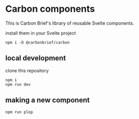# Carbon components

This is Carbon Brief's library of reusable Svelte components.

install them in your Svelte project

`npm i -D @carbonbrief/carbon`

## local development

clone this repository

```
npm i
npm run dev
```

## making a new component

```
npm run plop
```
